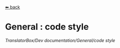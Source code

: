 [⬅ back](../../README.md)

# General : code style
*TranslatorBox/Dev documentation/General/code style*

